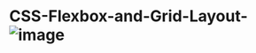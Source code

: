 # CSS-Flexbox-and-Grid-Layout- ![image](https://user-images.githubusercontent.com/105243620/174684995-7994e3c5-7107-4507-b5f8-b78ac61d61ed.png)
